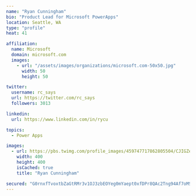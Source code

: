 ```yaml
---
name: "Ryan Cunningham"
bio: "Product Lead for Microsoft PowerApps"
location: Seattle, WA
type: "profile"
heat: 41

affiliation:
  name: Microsoft
  domain: microsoft.com
  images:
    - url: "/assets/images/organizations/microsoft.com-50x50.jpg"
      width: 50
      height: 50

twitter:
  username: rc_says
  url: https://twitter.com/rc_says
  followers: 3013

linkedin:
  url: https://www.linkedin.com/in/rycu

topics:
  - Power Apps

images:
  - url: https://pbs.twimg.com/profile_images/459747717862805504/CJIGZejd_400x400.png
    width: 400
    height: 400
    isCached: true
    title: "Ryan Cunningham"

secured: "G0rnxfTvoxtbZaGtRMr3v1OJ3zbEOYeg0mYaept0xfDPr8QAc2Tng94Af7oMSm9mEyiioTJgoavqMM3NA3uUxmXaaOUxxUlkbDS0ZqtsChLv1qmyguJcWbf2G/NTZHJImPWHvX1/obGzGPMlvbJdT6BZSySU5n40vagCTyYuztJ7Km9nBVcZt83zGcctNxNfFQWtMWta8mdGusiWqHG57oe9tL3aLtj8Ukyi51GWExFcY/wLz5V8/R+gZi1yZtK3FTCYBdlVIi1cvWvYEv9Y5TtiQwSnt3wuqoDxoDOHULOFxpoXXd8j1m5tHAhcSYTZNiYI4f0jmRrFSeFp21KXvHkpslhkV3nwsj7PzCCUYd4dUlT2APcpCY3wbqxvtjXGrFB3TPl6w3iH/ERR0h/xhaiZiORI2gScBUuvZ5TNrqg=;ty5WrtO14ZnX5MjxKcpyKw=="
---
```


